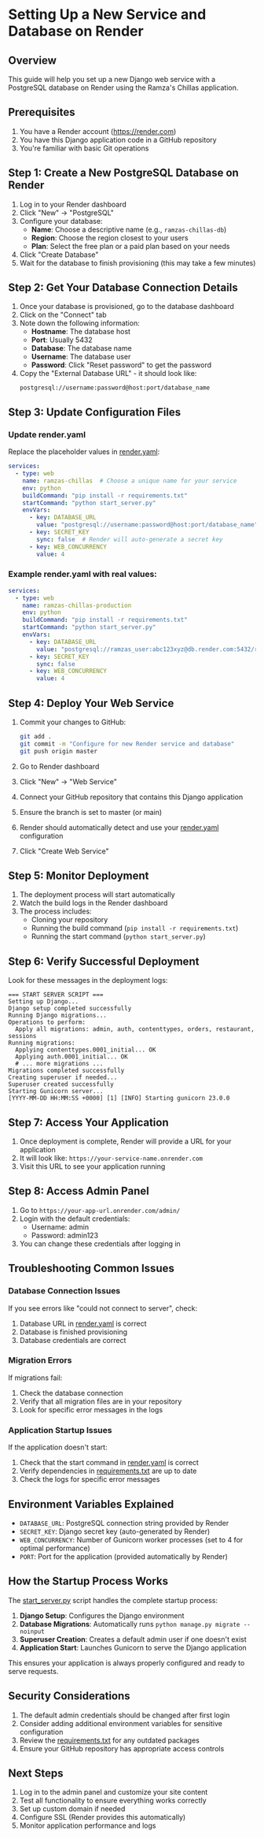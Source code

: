# Setting Up a New Service and Database on Render

## Overview
This guide will help you set up a new Django web service with a PostgreSQL database on Render using the Ramza's Chillas application.

## Prerequisites
1. You have a Render account (https://render.com)
2. You have this Django application code in a GitHub repository
3. You're familiar with basic Git operations

## Step 1: Create a New PostgreSQL Database on Render

1. Log in to your Render dashboard
2. Click "New" → "PostgreSQL"
3. Configure your database:
   - **Name**: Choose a descriptive name (e.g., `ramzas-chillas-db`)
   - **Region**: Choose the region closest to your users
   - **Plan**: Select the free plan or a paid plan based on your needs
4. Click "Create Database"
5. Wait for the database to finish provisioning (this may take a few minutes)

## Step 2: Get Your Database Connection Details

1. Once your database is provisioned, go to the database dashboard
2. Click on the "Connect" tab
3. Note down the following information:
   - **Hostname**: The database host
   - **Port**: Usually 5432
   - **Database**: The database name
   - **Username**: The database user
   - **Password**: Click "Reset password" to get the password
4. Copy the "External Database URL" - it should look like:
   ```
   postgresql://username:password@host:port/database_name
   ```

## Step 3: Update Configuration Files

### Update render.yaml
Replace the placeholder values in [render.yaml](file:///c%3A/Users/money/Bevan%20The%20IT%20GUY/absa/ramzas-chillas/render.yaml):

```yaml
services:
  - type: web
    name: ramzas-chillas  # Choose a unique name for your service
    env: python
    buildCommand: "pip install -r requirements.txt"
    startCommand: "python start_server.py"
    envVars:
      - key: DATABASE_URL
        value: "postgresql://username:password@host:port/database_name"  # Your actual database URL from Step 2
      - key: SECRET_KEY
        sync: false  # Render will auto-generate a secret key
      - key: WEB_CONCURRENCY
        value: 4
```

### Example render.yaml with real values:
```yaml
services:
  - type: web
    name: ramzas-chillas-production
    env: python
    buildCommand: "pip install -r requirements.txt"
    startCommand: "python start_server.py"
    envVars:
      - key: DATABASE_URL
        value: "postgresql://ramzas_user:abc123xyz@db.render.com:5432/ramzas_db"
      - key: SECRET_KEY
        sync: false
      - key: WEB_CONCURRENCY
        value: 4
```

## Step 4: Deploy Your Web Service

1. Commit your changes to GitHub:
   ```bash
   git add .
   git commit -m "Configure for new Render service and database"
   git push origin master
   ```

2. Go to Render dashboard
3. Click "New" → "Web Service"
4. Connect your GitHub repository that contains this Django application
5. Ensure the branch is set to master (or main)
6. Render should automatically detect and use your [render.yaml](file:///c%3A/Users/money/Bevan%20The%20IT%20GUY/absa/ramzas-chillas/render.yaml) configuration
7. Click "Create Web Service"

## Step 5: Monitor Deployment

1. The deployment process will start automatically
2. Watch the build logs in the Render dashboard
3. The process includes:
   - Cloning your repository
   - Running the build command (`pip install -r requirements.txt`)
   - Running the start command (`python start_server.py`)

## Step 6: Verify Successful Deployment

Look for these messages in the deployment logs:

```
=== START SERVER SCRIPT ===
Setting up Django...
Django setup completed successfully
Running Django migrations...
Operations to perform:
  Apply all migrations: admin, auth, contenttypes, orders, restaurant, sessions
Running migrations:
  Applying contenttypes.0001_initial... OK
  Applying auth.0001_initial... OK
  # ... more migrations ...
Migrations completed successfully
Creating superuser if needed...
Superuser created successfully
Starting Gunicorn server...
[YYYY-MM-DD HH:MM:SS +0000] [1] [INFO] Starting gunicorn 23.0.0
```

## Step 7: Access Your Application

1. Once deployment is complete, Render will provide a URL for your application
2. It will look like: `https://your-service-name.onrender.com`
3. Visit this URL to see your application running

## Step 8: Access Admin Panel

1. Go to `https://your-app-url.onrender.com/admin/`
2. Login with the default credentials:
   - Username: admin
   - Password: admin123
3. You can change these credentials after logging in

## Troubleshooting Common Issues

### Database Connection Issues
If you see errors like "could not connect to server", check:
1. Database URL in [render.yaml](file:///c%3A/Users/money/Bevan%20The%20IT%20GUY/absa/ramzas-chillas/render.yaml) is correct
2. Database is finished provisioning
3. Database credentials are correct

### Migration Errors
If migrations fail:
1. Check the database connection
2. Verify that all migration files are in your repository
3. Look for specific error messages in the logs

### Application Startup Issues
If the application doesn't start:
1. Check that the start command in [render.yaml](file:///c%3A/Users/money/Bevan%20The%20IT%20GUY/absa/ramzas-chillas/render.yaml) is correct
2. Verify dependencies in [requirements.txt](file:///c%3A/Users/money/Bevan%20The%20IT%20GUY/absa/ramzas-chillas/requirements.txt) are up to date
3. Check the logs for specific error messages

## Environment Variables Explained

- `DATABASE_URL`: PostgreSQL connection string provided by Render
- `SECRET_KEY`: Django secret key (auto-generated by Render)
- `WEB_CONCURRENCY`: Number of Gunicorn worker processes (set to 4 for optimal performance)
- `PORT`: Port for the application (provided automatically by Render)

## How the Startup Process Works

The [start_server.py](file:///c%3A/Users/money/Bevan%20The%20IT%20GUY/absa/ramzas-chillas/start_server.py) script handles the complete startup process:

1. **Django Setup**: Configures the Django environment
2. **Database Migrations**: Automatically runs `python manage.py migrate --noinput`
3. **Superuser Creation**: Creates a default admin user if one doesn't exist
4. **Application Start**: Launches Gunicorn to serve the Django application

This ensures your application is always properly configured and ready to serve requests.

## Security Considerations

1. The default admin credentials should be changed after first login
2. Consider adding additional environment variables for sensitive configuration
3. Review the [requirements.txt](file:///c%3A/Users/money/Bevan%20The%20IT%20GUY/absa/ramzas-chillas/requirements.txt) for any outdated packages
4. Ensure your GitHub repository has appropriate access controls

## Next Steps

1. Log in to the admin panel and customize your site content
2. Test all functionality to ensure everything works correctly
3. Set up custom domain if needed
4. Configure SSL (Render provides this automatically)
5. Monitor application performance and logs